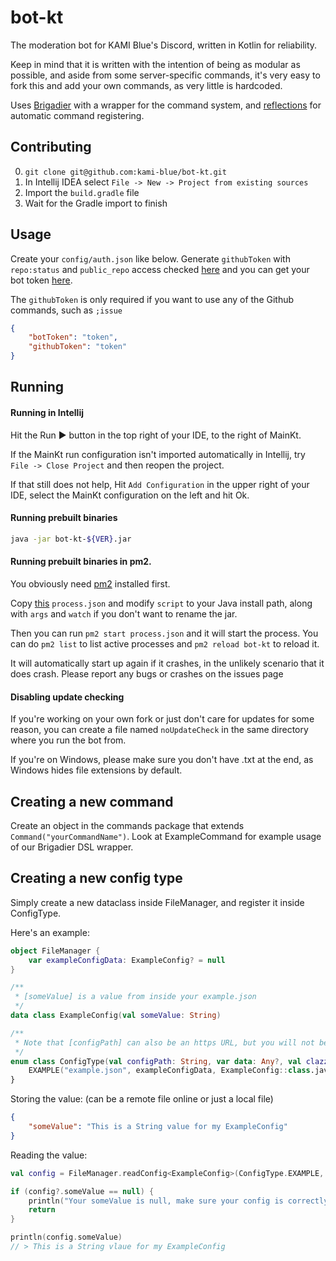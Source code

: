 # bot-kt

The moderation bot for KAMI Blue's Discord, written in Kotlin for reliability. 

Keep in mind that it is written with the intention of being as modular as possible, and aside from some server-specific commands, it's very easy to fork this and add your own commands, as very little is hardcoded.

Uses [Brigadier](https://github.com/Mojang/brigadier/) with a wrapper for the command system, and [reflections](https://github.com/ronmamo/reflections) for automatic command registering.

## Contributing

0. `git clone git@github.com:kami-blue/bot-kt.git`
1. In Intellij IDEA select `File -> New -> Project from existing sources`
3. Import the `build.gradle` file
4. Wait for the Gradle import to finish

## Usage

Create your `config/auth.json` like below. Generate `githubToken` with `repo:status` and `public_repo` access checked [here](https://github.com/settings/tokens) and you can get your bot token [here](https://discord.com/developers/applications/BOT_ID_HERE/bot).

The `githubToken` is only required if you want to use any of the Github commands, such as `;issue`

```json
{
    "botToken": "token",
    "githubToken": "token"
}
```

## Running 

#### Running in Intellij

Hit the Run ▶️ button in the top right of your IDE, to the right of MainKt.
️

If the MainKt run configuration isn't imported automatically in Intellij, try `File -> Close Project` and then reopen the project. 

If that still does not help, Hit `Add Configuration` in the upper right of your IDE, select the MainKt configuration on the left and hit Ok.

#### Running prebuilt binaries

```bash
java -jar bot-kt-${VER}.jar
```

#### Running prebuilt binaries in pm2.
 
You obviously need [pm2](https://pm2.keymetrics.io/) installed first. 

Copy [this](https://raw.githubusercontent.com/kami-blue/server/master/process.json) `process.json` and modify `script` to your Java install path, along with `args` and `watch` if you don't want to rename the jar.

Then you can run `pm2 start process.json` and it will start the process. You can do `pm2 list` to list active processes and `pm2 reload bot-kt` to reload it.

It will automatically start up again if it crashes, in the unlikely scenario that it does crash. Please report any bugs or crashes on the issues page
 
#### Disabling update checking

If you're working on your own fork or just don't care for updates for some reason, you can create a file named `noUpdateCheck` in the same directory where you run the bot from.

If you're on Windows, please make sure you don't have .txt at the end, as Windows hides file extensions by default.

## Creating a new command

Create an object in the commands package that extends `Command("yourCommandName")`. Look at ExampleCommand for example usage of our Brigadier DSL wrapper.

## Creating a new config type

Simply create a new dataclass inside FileManager, and register it inside ConfigType. 

Here's an example:

```kotlin
object FileManager {
    var exampleConfigData: ExampleConfig? = null
}
```

```kotlin
/**
 * [someValue] is a value from inside your example.json
 */
data class ExampleConfig(val someValue: String)
```

```kotlin
/**
 * Note that [configPath] can also be an https URL, but you will not be able to write the config if it's a remote URL. This is fine for remotely configuring a setting.
 */
enum class ConfigType(val configPath: String, var data: Any?, val clazz: Class<*>) {
    EXAMPLE("example.json", exampleConfigData, ExampleConfig::class.java);
}
```

Storing the value: (can be a remote file online or just a local file)

```json
{
    "someValue": "This is a String value for my ExampleConfig"
}
```

Reading the value: 

```kotlin
val config = FileManager.readConfig<ExampleConfig>(ConfigType.EXAMPLE, false) // setting reload to true instead of false will forcefully load it from the URL / memory instead of returning the cached version

if (config?.someValue == null) {
    println("Your someValue is null, make sure your config is correctly formatted")
    return
}

println(config.someValue)
// > This is a String vlaue for my ExampleConfig
```
